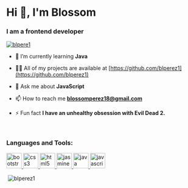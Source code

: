 
# Hi 👋, I'm Blossom

### I am a frontend developer

<p align="left"> <a href="https://github.com/ryo-ma/github-profile-trophy"><img src="https://github-profile-trophy.vercel.app/?username=blpere1" alt="blpere1" /></a> </p>

- 🌱 I’m currently learning **Java**

- 👨‍💻 All of my projects are available at [https://github.com/blperez1](https://github.com/blperez1)

- 💬 Ask me about **JavaScript**

- 📫 How to reach me **blossomperez18@gmail.com**

- ⚡ Fun fact **I have an unhealthy obsession with Evil Dead 2.**

<br />

### Languages and Tools:

<p align="left"> <a href="https://getbootstrap.com" target="_blank"> <img src="https://devicons.github.io/devicon/devicon.git/icons/bootstrap/bootstrap-plain.svg" alt="bootstrap" width="40" height="40"/> </a> <a href="https://www.w3schools.com/css/" target="_blank"> <img src="https://devicons.github.io/devicon/devicon.git/icons/css3/css3-original-wordmark.svg" alt="css3" width="40" height="40"/> </a> <a href="https://www.w3.org/html/" target="_blank"> <img src="https://devicons.github.io/devicon/devicon.git/icons/html5/html5-original-wordmark.svg" alt="html5" width="40" height="40"/> </a> <a href="https://jasmine.github.io/" target="_blank"> <img src="https://www.vectorlogo.zone/logos/jasmine/jasmine-icon.svg" alt="jasmine" width="40" height="40"/> </a> <a href="https://www.java.com" target="_blank"> <img src="https://devicons.github.io/devicon/devicon.git/icons/java/java-original-wordmark.svg" alt="java" width="40" height="40"/> </a> <a href="https://developer.mozilla.org/en-US/docs/Web/JavaScript" target="_blank"> <img src="https://devicons.github.io/devicon/devicon.git/icons/javascript/javascript-original.svg" alt="javascript" width="40" height="40"/> </a> </p>

<p>&nbsp;<img align="center" src="https://github-readme-stats.vercel.app/api?username=blperez1&show_icons=true" alt="blperez1" /></p>
